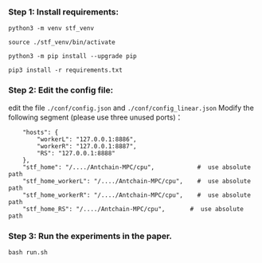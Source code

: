 ### Step 1: Install requirements:

`python3 -m venv stf_venv`

`source ./stf_venv/bin/activate`

`python3 -m pip install --upgrade pip`

`pip3 install -r requirements.txt`


### Step 2: Edit the config file:

edit the file `./conf/config.json`  and  `./conf/config_linear.json`
Modify the following segment (please use three unused ports)：
```
    "hosts": {
        "workerL": "127.0.0.1:8886",
        "workerR": "127.0.0.1:8887",
        "RS": "127.0.0.1:8888"
    },
    "stf_home": "/..../Antchain-MPC/cpu",            #  use absolute path
    "stf_home_workerL": "/..../Antchain-MPC/cpu",    #  use absolute path
    "stf_home_workerR": "/..../Antchain-MPC/cpu",    #  use absolute path
    "stf_home_RS": "/..../Antchain-MPC/cpu",       #  use absolute path
```


### Step 3: Run the experiments in the paper.

`bash run.sh`

